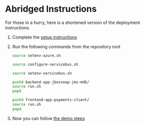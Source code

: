 # Abridged Instructions

For those in a hurry, here is a shortened version of the deployment instructions.

1. Complete the [setup instructions](README.md#setup)
2. Run the following commands from the repository root

    ```bash
    source setenv-azure.sh

    source configure-servicebus.sh

    source setenv-servicebus.sh

    pushd backend-app-jbosseap-jms-mdb/
    source run.sh
    popd

    pushd frontend-app-payments-client/
    source run.sh
    popd
    ```

3. Now you can follow [the demo steps](README.md#Demo)
